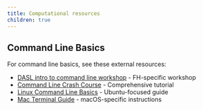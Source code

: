 ```yaml
---
title: Computational resources
children: true
---
```


## Command Line Basics

For command line basics, see these external resources:

- [DASL intro to command line workshop](https://hutchdatascience.org/Intro_to_Command_Line/command-line-workshop.html) - FH-specific workshop
- [Command Line Crash Course](https://learnpythonthehardway.org/book/appendixa.html) - Comprehensive tutorial
- [Linux Command Line Basics](https://ubuntu.com/tutorials/command-line-for-beginners) - Ubuntu-focused guide
- [Mac Terminal Guide](https://macpaw.com/how-to/use-terminal-on-mac) - macOS-specific instructions
